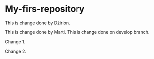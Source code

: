 # My-firs-repository

This is change done by Dżirion.

This is change done by Marti.
This is change done on develop branch.


Change 1.

Change 2. 